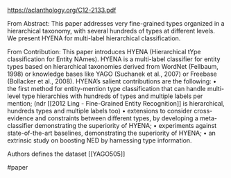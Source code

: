 https://aclanthology.org/C12-2133.pdf

From Abstract: This paper addresses very fine-grained types organized in a hierarchical taxonomy, with several hundreds of types at different levels. We present HYENA for multi-label hierarchical classification.

From Contribution: This paper introduces HYENA (Hierarchical tYpe classification for Entity NAmes). HYENA is a multi-label classifier for entity types based on hierarchical taxonomies derived from WordNet (Fellbaum, 1998) or knowledge bases like YAGO (Suchanek et al., 2007) or Freebase (Bollacker et al., 2008). HYENA’s salient contributions are the following: 
	• the first method for entity-mention type classification that can handle multi-level type hierarchies with hundreds of types and multiple labels per mention; (ndr [[2012 Ling - Fine-Grained Entity Recognition]] is hierarchical, hundreds types and multiple labels too) 
	• extensions to consider cross-evidence and constraints between different types, by developing a meta-classifier demonstrating the superiority of HYENA; 
	• experiments against state-of-the-art baselines, demonstrating the superiority of HYENA; 
	• an extrinsic study on boosting NED by harnessing type information.

Authors defines the dataset [[YAGO505]]

#paper 